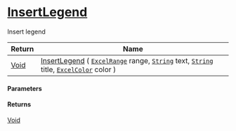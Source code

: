 # [InsertLegend](./ExcelHelper--InsertLegend.md)

Insert legend

| Return | Name | 
| --- | --- | 
| [Void](https://docs.microsoft.com/en-us/dotnet/api/System.Void) | [InsertLegend](./ExcelHelper--InsertLegend.md) ( [`ExcelRange`](./ExcelHelper--InsertLegend.md) range, [`String`](https://docs.microsoft.com/en-us/dotnet/api/System.String) text, [`String`](https://docs.microsoft.com/en-us/dotnet/api/System.String) title, [`ExcelColor`](./../Excel/ExcelColor.md) color ) | 


#### Parameters

#### Returns
[Void](https://docs.microsoft.com/en-us/dotnet/api/System.Void)<br>
